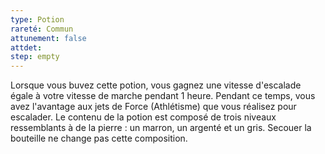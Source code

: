 ```yaml
---
type: Potion
rareté: Commun
attunement: false
attdet:
step: empty
---
```

Lorsque vous buvez cette potion, vous gagnez une vitesse d'escalade égale à votre vitesse de marche pendant 1 heure. Pendant ce temps, vous avez l'avantage aux jets de Force (Athlétisme) que vous réalisez pour escalader. Le contenu de la potion est composé de trois niveaux ressemblants à de la pierre : un marron, un argenté et un gris. Secouer la bouteille ne change pas cette composition.